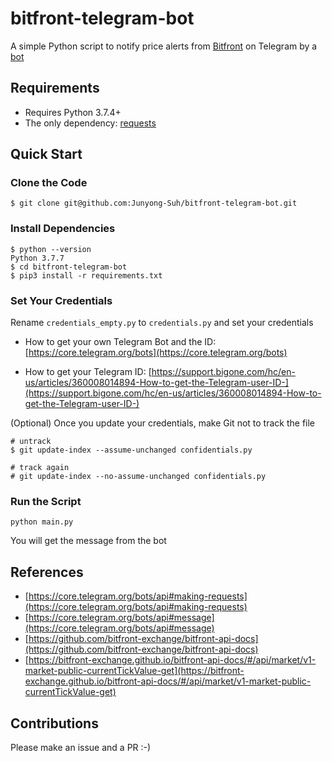 # bitfront-telegram-bot

A simple Python script to notify price alerts from [Bitfront](https://www.bitfront.me/) on Telegram by a [bot](https://t.me/bitfront_price_bot)

## Requirements

* Requires Python 3.7.4+
* The only dependency: [requests](https://requests.readthedocs.io/en/master/)

## Quick Start

### Clone the Code

```
$ git clone git@github.com:Junyong-Suh/bitfront-telegram-bot.git
```

### Install Dependencies

```
$ python --version
Python 3.7.7
$ cd bitfront-telegram-bot
$ pip3 install -r requirements.txt
```

### Set Your Credentials

Rename `credentials_empty.py` to `credentials.py` and set your credentials

* How to get your own Telegram Bot and the ID: [https://core.telegram.org/bots](https://core.telegram.org/bots)

* How to get your Telegram ID: [https://support.bigone.com/hc/en-us/articles/360008014894-How-to-get-the-Telegram-user-ID-](https://support.bigone.com/hc/en-us/articles/360008014894-How-to-get-the-Telegram-user-ID-)

(Optional) Once you update your credentials, make Git not to track the file

```
# untrack
$ git update-index --assume-unchanged confidentials.py

# track again
# git update-index --no-assume-unchanged confidentials.py
```

### Run the Script

```
python main.py
```
You will get the message from the bot

## References
* [https://core.telegram.org/bots/api#making-requests](https://core.telegram.org/bots/api#making-requests)
* [https://core.telegram.org/bots/api#message](https://core.telegram.org/bots/api#message)
* [https://github.com/bitfront-exchange/bitfront-api-docs](https://github.com/bitfront-exchange/bitfront-api-docs)
* [https://bitfront-exchange.github.io/bitfront-api-docs/#/api/market/v1-market-public-currentTickValue-get](https://bitfront-exchange.github.io/bitfront-api-docs/#/api/market/v1-market-public-currentTickValue-get)

## Contributions

Please make an issue and a PR :-)
